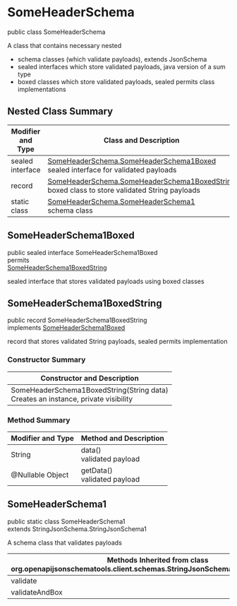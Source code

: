 # SomeHeaderSchema
public class SomeHeaderSchema<br>

A class that contains necessary nested
- schema classes (which validate payloads), extends JsonSchema
- sealed interfaces which store validated payloads, java version of a sum type
- boxed classes which store validated payloads, sealed permits class implementations

## Nested Class Summary
| Modifier and Type | Class and Description |
| ----------------- | ---------------------- |
| sealed interface | [SomeHeaderSchema.SomeHeaderSchema1Boxed](#someheaderschema1boxed)<br> sealed interface for validated payloads |
| record | [SomeHeaderSchema.SomeHeaderSchema1BoxedString](#someheaderschema1boxedstring)<br> boxed class to store validated String payloads |
| static class | [SomeHeaderSchema.SomeHeaderSchema1](#someheaderschema1)<br> schema class |

## SomeHeaderSchema1Boxed
public sealed interface SomeHeaderSchema1Boxed<br>
permits<br>
[SomeHeaderSchema1BoxedString](#someheaderschema1boxedstring)

sealed interface that stores validated payloads using boxed classes

## SomeHeaderSchema1BoxedString
public record SomeHeaderSchema1BoxedString<br>
implements [SomeHeaderSchema1Boxed](#someheaderschema1boxed)

record that stores validated String payloads, sealed permits implementation

### Constructor Summary
| Constructor and Description |
| --------------------------- |
| SomeHeaderSchema1BoxedString(String data)<br>Creates an instance, private visibility |

### Method Summary
| Modifier and Type | Method and Description |
| ----------------- | ---------------------- |
| String | data()<br>validated payload |
| @Nullable Object | getData()<br>validated payload |

## SomeHeaderSchema1
public static class SomeHeaderSchema1<br>
extends StringJsonSchema.StringJsonSchema1

A schema class that validates payloads

| Methods Inherited from class org.openapijsonschematools.client.schemas.StringJsonSchema.StringJsonSchema1 |
| ------------------------------------------------------------------ |
| validate                                                           |
| validateAndBox                                                     |

